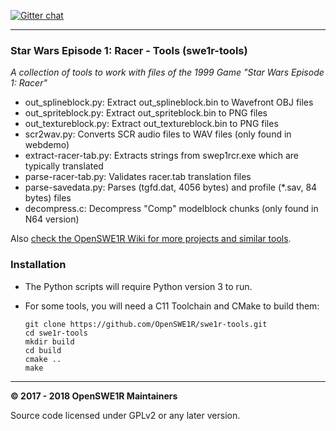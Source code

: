 [![Gitter chat](https://badges.gitter.im/gitterHQ/gitter.png)](https://gitter.im/OpenSWE1R)

---

### Star Wars Episode 1: Racer - Tools (swe1r-tools)
*A collection of tools to work with files of the 1999 Game "Star Wars Episode 1: Racer"*

- out_splineblock.py: Extract out_splineblock.bin to Wavefront OBJ files
- out_spriteblock.py: Extract out_spriteblock.bin to PNG files
- out_textureblock.py: Extract out_textureblock.bin to PNG files
- scr2wav.py: Converts SCR audio files to WAV files (only found in webdemo)
- extract-racer-tab.py: Extracts strings from swep1rcr.exe which are typically translated
- parse-racer-tab.py: Validates racer.tab translation files
- parse-savedata.py: Parses (tgfd.dat, 4056 bytes) and profile (*.sav, 84 bytes) files
- decompress.c: Decompress "Comp" modelblock chunks (only found in N64 version)

Also [check the OpenSWE1R Wiki for more projects and similar tools](https://github.com/OpenSWE1R/openswe1r/wiki/Useful-Resources).

### Installation

* The Python scripts will require Python version 3 to run.
* For some tools, you will need a C11 Toolchain and CMake to build them:

    ```
    git clone https://github.com/OpenSWE1R/swe1r-tools.git
    cd swe1r-tools
    mkdir build
    cd build
    cmake ..
    make
    ```

---

**© 2017 - 2018 OpenSWE1R Maintainers**

Source code licensed under GPLv2 or any later version.
